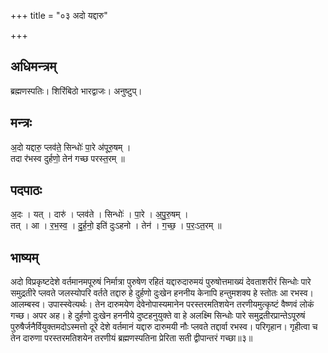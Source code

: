 +++
title = "०३ अदो यद्दारु"

+++
## अधिमन्त्रम्
ब्रह्मणस्पतिः। शिरिंबिठो भारद्वाजः। अनुष्टुप्।

## मन्त्रः
अ॒दो यद्दारु॒ प्लव॑ते॒ सिन्धोः॑ पा॒रे अ॑पूरु॒षम् ।  
तदा र॑भस्व दुर्हणो॒ तेन॑ गच्छ परस्त॒रम् ॥

## पदपाठः
अ॒दः । यत् । दारु॑ । प्लव॑ते । सिन्धोः॑ । पा॒रे । अ॒पु॒रु॒षम् ।  
तत् । आ । र॒भ॒स्व॒ । दु॒र्ह॒नो॒ इति॑ दुःऽहनो । तेन॑ । ग॒च्छ॒ । प॒रः॒ऽत॒रम् ॥

## भाष्यम्
अदो विप्रकृष्टदेशे वर्तमानमपूरुषं निर्मात्रा पुरुषेण रहितं यद्दारुदारुमयं पुरुषोत्तमाख्यं देवताशरीरं सिन्धोः पारे समुद्रतीरे प्लवते जलस्योपरि वर्तते तद्दारु हे दुर्हणो दुःखेन हननीय केनापि हन्तुमशक्य हे स्तोतः आ रभस्व। आलम्बस्व। उपास्स्वेत्यर्थः। तेन दारुमयेण देवेनोपास्यमानेन परस्तरमतिशयेन तरणीयमुत्कृष्टं वैष्णवं लोकं गच्छ। अपर अह। हे दुर्हणो दुःखेन हननीये दुष्टहनुयुक्ते वा हे अलक्ष्मि सिन्धोः पारे समुद्रतीरप्रान्तेऽपूरुषं पुरुषैर्जनैर्वियुक्तमदोऽस्मत्तो दूरे देशे वर्तमानं यद्दारु दारुमयी नौः प्लवते तद्दार्वा रभस्व। परिगृहान। गृहीत्वा च तेन दारुणा परस्तरमतिशयेन तरणीयं ब्रह्मणस्पतिना प्रेरिता सती द्वीपान्तरं गच्छा॥३॥
